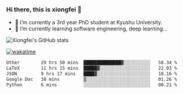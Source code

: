 ### Hi there, this is xiongfei 👋


- 🔭 I’m currently a 3rd year PhD student at Kyushu University.
- 🌱 I’m currently learning software engineering, deep learning...

<!--
**X1on9f31/X1on9f31** is a ✨ _special_ ✨ repository because its `README.md` (this file) appears on your GitHub profile.
Here are some ideas to get you started:
-->

![Xiongfei's GitHub stats](https://github-readme-stats.vercel.app/api?username=X1on9f31)


[![wakatime](https://wakatime.com/badge/user/9e8d5516-d162-43e7-9563-87295d455a71.svg)](https://wakatime.com/@9e8d5516-d162-43e7-9563-87295d455a71)

<!--START_SECTION:waka-->

```txt
Other        29 hrs 50 mins  ██████████████▓░░░░░░░░░░   58.34 %
LaTeX        11 hrs 15 mins  █████▓░░░░░░░░░░░░░░░░░░░   22.03 %
JSON         9 hrs 17 mins   ████▓░░░░░░░░░░░░░░░░░░░░   18.16 %
Google Doc   38 mins         ▒░░░░░░░░░░░░░░░░░░░░░░░░   01.26 %
Python       6 mins          ░░░░░░░░░░░░░░░░░░░░░░░░░   00.21 %
```

<!--END_SECTION:waka-->

